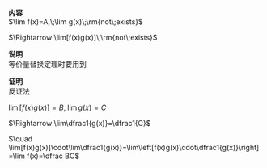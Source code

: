 **内容**  
$\lim f(x)=A,\;\lim g(x)\;\rm{not\;exists}$  
  
$\Rightarrow \lim[f(x)g(x)]\;\rm{not\;exists}$  
  
**说明**  
等价量替换定理时要用到  
  
**证明**  
反证法  
  
$\lim[f(x)g(x)]=B,\;\lim g(x)=C$  
  
$\Rightarrow \lim\dfrac1{g(x)}=\dfrac1{C}$  
  
$\quad \lim[f(x)g(x)]\cdot\lim\dfrac1{g(x)}=\lim\left[f(x)g(x)\cdot\dfrac1{g(x)}\right]=\lim f(x)=\dfrac BC$  
